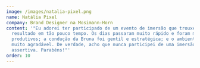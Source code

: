 ```yaml
---
image: /images/natalia-pixel.png
name: Natália Pixel
company: Brand Designer na Mosimann-Horn
content: '"Eu adorei ter participado de um evento de imersão que trouxe tanto
  resultado em tão pouco tempo. Os dias passaram muito rápido e foram muito
  produtivos; a condução da Bruna foi gentil e estratégica; e o ambiente estava
  muito agradável. De verdade, acho que nunca participei de uma imersão tão
  assertiva. Parabéns!"'
order: 10
---
```

